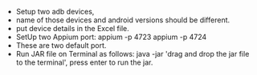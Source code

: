 - Setup two adb devices, 
- name of those devices and android versions should be different.
- put device details in the Excel file. 
- SetUp two Appium port: appium -p 4723
	       				 appium -p 4724
- These are two default port.
- Run JAR file on Terminal as follows: java -jar 'drag and drop the jar file to the terminal', press enter to run the jar.